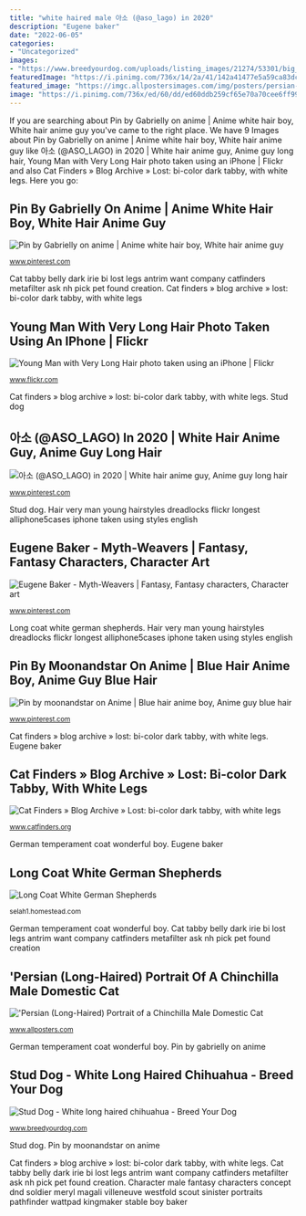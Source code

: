 ```yaml
---
title: "white haired male 아소 (@aso_lago) in 2020"
description: "Eugene baker"
date: "2022-06-05"
categories:
- "Uncategorized"
images:
- "https://www.breedyourdog.com/uploads/listing_images/21274/53301/big_image.jpg"
featuredImage: "https://i.pinimg.com/736x/14/2a/41/142a41477e5a59ca83dc4e46384c397a.jpg"
featured_image: "https://imgc.allpostersimages.com/img/posters/persian-long-haired-portrait-of-a-chinchilla-male-domestic-cat_u-L-Q10O05G0.jpg?h=550&amp;p=0&amp;w=550&amp;background=ffffff"
image: "https://i.pinimg.com/736x/ed/60/dd/ed60ddb259cf65e70a70cee6ff99905a--character-profile-character-concept.jpg"
---
```


If you are searching about Pin by Gabrielly on anime | Anime white hair boy, White hair anime guy you've came to the right place. We have 9 Images about Pin by Gabrielly on anime | Anime white hair boy, White hair anime guy like 아소 (@ASO_LAGO) in 2020 | White hair anime guy, Anime guy long hair, Young Man with Very Long Hair photo taken using an iPhone | Flickr and also Cat Finders » Blog Archive » Lost: bi-color dark tabby, with white legs. Here you go:

## Pin By Gabrielly On Anime | Anime White Hair Boy, White Hair Anime Guy

![Pin by Gabrielly on anime | Anime white hair boy, White hair anime guy](https://i.pinimg.com/736x/d6/72/70/d67270814eaa574bd5a22b542393f734--anime-male-anime-hot.jpg "Pin by moonandstar on anime")

<small>www.pinterest.com</small>

Cat tabby belly dark irie bi lost legs antrim want company catfinders metafilter ask nh pick pet found creation. Cat finders » blog archive » lost: bi-color dark tabby, with white legs

## Young Man With Very Long Hair Photo Taken Using An IPhone | Flickr

![Young Man with Very Long Hair photo taken using an iPhone | Flickr](https://live.staticflickr.com/3636/3446569674_a0441843e5_b.jpg "아소 (@aso_lago) in 2020")

<small>www.flickr.com</small>

Cat finders » blog archive » lost: bi-color dark tabby, with white legs. Stud dog

## 아소 (@ASO_LAGO) In 2020 | White Hair Anime Guy, Anime Guy Long Hair

![아소 (@ASO_LAGO) in 2020 | White hair anime guy, Anime guy long hair](https://i.pinimg.com/736x/26/c1/71/26c171258c7d2702c9c6da98a3c7aeb7--long-haired-guys-aso.jpg "Cat finders » blog archive » lost: bi-color dark tabby, with white legs")

<small>www.pinterest.com</small>

Stud dog. Hair very man young hairstyles dreadlocks flickr longest alliphone5cases iphone taken using styles english

## Eugene Baker - Myth-Weavers | Fantasy, Fantasy Characters, Character Art

![Eugene Baker - Myth-Weavers | Fantasy, Fantasy characters, Character art](https://i.pinimg.com/736x/ed/60/dd/ed60ddb259cf65e70a70cee6ff99905a--character-profile-character-concept.jpg "Pin by gabrielly on anime")

<small>www.pinterest.com</small>

Long coat white german shepherds. Hair very man young hairstyles dreadlocks flickr longest alliphone5cases iphone taken using styles english

## Pin By Moonandstar On Anime | Blue Hair Anime Boy, Anime Guy Blue Hair

![Pin by moonandstar on Anime | Blue hair anime boy, Anime guy blue hair](https://i.pinimg.com/736x/14/2a/41/142a41477e5a59ca83dc4e46384c397a.jpg "Long coat white german shepherds")

<small>www.pinterest.com</small>

Cat finders » blog archive » lost: bi-color dark tabby, with white legs. Eugene baker

## Cat Finders » Blog Archive » Lost: Bi-color Dark Tabby, With White Legs

![Cat Finders » Blog Archive » Lost: bi-color dark tabby, with white legs](http://www.catfinders.org/wp-content/uploads/2013/09/Antrim-Irie-bi-color-tabby-Sept-1-300x241.jpg "Haired chinchilla jane sarai photographic chats")

<small>www.catfinders.org</small>

German temperament coat wonderful boy. Eugene baker

## Long Coat White German Shepherds

![Long Coat White German Shepherds](http://selah1.homestead.com/Boss1yrsitepretty.jpg "Anime hair boy manga guy boys")

<small>selah1.homestead.com</small>

German temperament coat wonderful boy. Cat tabby belly dark irie bi lost legs antrim want company catfinders metafilter ask nh pick pet found creation

## &#039;Persian (Long-Haired) Portrait Of A Chinchilla Male Domestic Cat

![&#039;Persian (Long-Haired) Portrait of a Chinchilla Male Domestic Cat](https://imgc.allpostersimages.com/img/posters/persian-long-haired-portrait-of-a-chinchilla-male-domestic-cat_u-L-Q10O05G0.jpg?h=550&amp;p=0&amp;w=550&amp;background=ffffff "German temperament coat wonderful boy")

<small>www.allposters.com</small>

German temperament coat wonderful boy. Pin by gabrielly on anime

## Stud Dog - White Long Haired Chihuahua - Breed Your Dog

![Stud Dog - White long haired chihuahua - Breed Your Dog](https://www.breedyourdog.com/uploads/listing_images/21274/53301/big_image.jpg "Pin by moonandstar on anime")

<small>www.breedyourdog.com</small>

Stud dog. Pin by moonandstar on anime

Cat finders » blog archive » lost: bi-color dark tabby, with white legs. Cat tabby belly dark irie bi lost legs antrim want company catfinders metafilter ask nh pick pet found creation. Character male fantasy characters concept dnd soldier meryl magali villeneuve westfold scout sinister portraits pathfinder wattpad kingmaker stable boy baker
